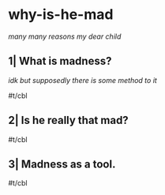 # why-is-he-mad

*many many reasons my dear child*


## 1| What is madness?

*idk but supposedly there is some method to it*

#t/cbl

## 2| Is he really that mad?

#t/cbl

## 3| Madness as a tool.

#t/cbl
